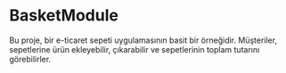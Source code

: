 # BasketModule
Bu proje, bir e-ticaret sepeti uygulamasının basit bir örneğidir.
Müşteriler, sepetlerine ürün ekleyebilir, çıkarabilir ve sepetlerinin toplam tutarını görebilirler.
